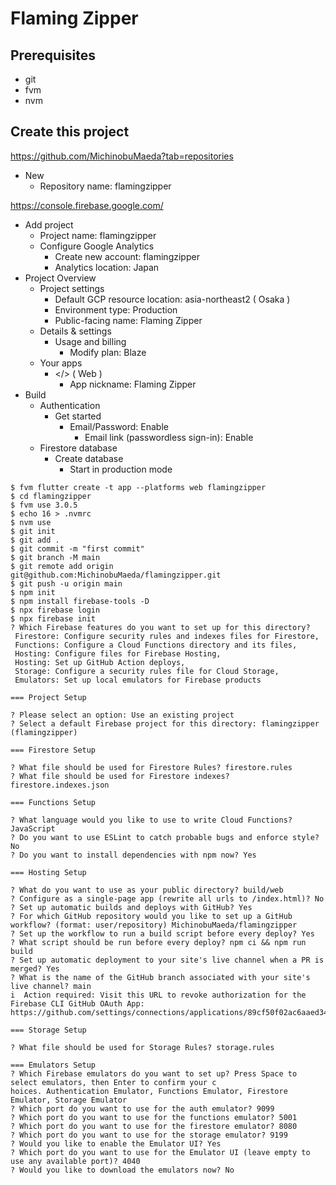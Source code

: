 # Flaming Zipper

## Prerequisites

- git
- fvm
- nvm

## Create this project

https://github.com/MichinobuMaeda?tab=repositories

- New
    - Repository name: flamingzipper

https://console.firebase.google.com/

- Add project
    - Project name: flamingzipper
    - Configure Google Analytics
        - Create new account: flamingzipper
        - Analytics location: Japan
- Project Overview
    - Project settings
        - Default GCP resource location: asia-northeast2 ( Osaka )
        - Environment type: Production
        - Public-facing name: Flaming Zipper
    - Details & settings
        - Usage and billing
            - Modify plan: Blaze
    - Your apps
        - </> ( Web )
            - App nickname: Flaming Zipper
- Build
    - Authentication
        - Get started
            - Email/Password: Enable
                - Email link (passwordless sign-in): Enable
    - Firestore database
        - Create database
            - Start in production mode

```
$ fvm flutter create -t app --platforms web flamingzipper
$ cd flamingzipper
$ fvm use 3.0.5
$ echo 16 > .nvmrc
$ nvm use
$ git init
$ git add .
$ git commit -m "first commit"
$ git branch -M main
$ git remote add origin git@github.com:MichinobuMaeda/flamingzipper.git
$ git push -u origin main
$ npm init
$ npm install firebase-tools -D
$ npx firebase login
$ npx firebase init
? Which Firebase features do you want to set up for this directory?
 Firestore: Configure security rules and indexes files for Firestore,
 Functions: Configure a Cloud Functions directory and its files,
 Hosting: Configure files for Firebase Hosting,
 Hosting: Set up GitHub Action deploys,
 Storage: Configure a security rules file for Cloud Storage,
 Emulators: Set up local emulators for Firebase products

=== Project Setup

? Please select an option: Use an existing project
? Select a default Firebase project for this directory: flamingzipper (flamingzipper)

=== Firestore Setup

? What file should be used for Firestore Rules? firestore.rules
? What file should be used for Firestore indexes? firestore.indexes.json

=== Functions Setup

? What language would you like to use to write Cloud Functions? JavaScript
? Do you want to use ESLint to catch probable bugs and enforce style? No
? Do you want to install dependencies with npm now? Yes

=== Hosting Setup

? What do you want to use as your public directory? build/web
? Configure as a single-page app (rewrite all urls to /index.html)? No
? Set up automatic builds and deploys with GitHub? Yes
? For which GitHub repository would you like to set up a GitHub workflow? (format: user/repository) MichinobuMaeda/flamingzipper
? Set up the workflow to run a build script before every deploy? Yes
? What script should be run before every deploy? npm ci && npm run build
? Set up automatic deployment to your site's live channel when a PR is merged? Yes
? What is the name of the GitHub branch associated with your site's live channel? main
i  Action required: Visit this URL to revoke authorization for the Firebase CLI GitHub OAuth App:
https://github.com/settings/connections/applications/89cf50f02ac6aaed3484

=== Storage Setup

? What file should be used for Storage Rules? storage.rules

=== Emulators Setup
? Which Firebase emulators do you want to set up? Press Space to select emulators, then Enter to confirm your c
hoices. Authentication Emulator, Functions Emulator, Firestore Emulator, Storage Emulator
? Which port do you want to use for the auth emulator? 9099
? Which port do you want to use for the functions emulator? 5001
? Which port do you want to use for the firestore emulator? 8080
? Which port do you want to use for the storage emulator? 9199
? Would you like to enable the Emulator UI? Yes
? Which port do you want to use for the Emulator UI (leave empty to use any available port)? 4040
? Would you like to download the emulators now? No

````
